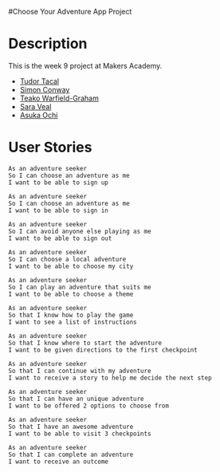 #Choose Your Adventure App Project

Description
===========
This is the week 9 project at Makers Academy.
* [Tudor Tacal](https://github.com/TudorTacal)
* [Simon Conway](https://github.com/simonconway1979)
* [Teako Warfield-Graham](https://github.com/trose16)
* [Sara Veal](https://github.com/kwilson541)
* [Asuka Ochi](https://github.com/fenglish)

User Stories
===========

```
As an adventure seeker  
So I can choose an adventure as me  
I want to be able to sign up  

As an adventure seeker  
So I can choose an adventure as me  
I want to be able to sign in  

As an adventure seeker  
So I can avoid anyone else playing as me  
I want to be able to sign out

As an adventure seeker  
So I can choose a local adventure  
I want to be able to choose my city

As an adventure seeker  
So I can play an adventure that suits me  
I want to be able to choose a theme

As an adventure seeker  
So that I know how to play the game  
I want to see a list of instructions

As an adventure seeker  
So that I know where to start the adventure  
I want to be given directions to the first checkpoint

As an adventure seeker  
So that I can continue with my adventure  
I want to receive a story to help me decide the next step

As an adventure seeker  
So that I can have an unique adventure  
I want to be offered 2 options to choose from

As an adventure seeker  
So that I have an awesome adventure  
I want to be able to visit 3 checkpoints

As an adventure seeker  
So that I can complete an adventure  
I want to receive an outcome
```
